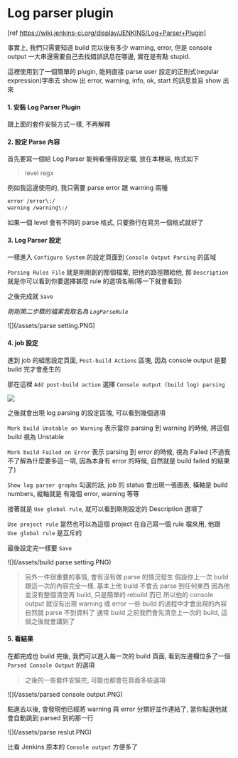 Log parser plugin
====

[ref https://wiki.jenkins-ci.org/display/JENKINS/Log+Parser+Plugin]

事實上, 我們只需要知道 build 完以後有多少 warning, error, 但是 console output 一大串還需要自己去找錯誤訊息在哪邊, 實在是有點 stupid.

這裡使用到了一個簡單的 plugin, 能夠直接 parse user 設定的正則式(regular expression)字串去 show 出 error, warning, info, ok, start 的訊息並且 show 出來

#### 1. 安裝 Log Parser Plugin

跟上面的套件安裝方式一樣, 不再解釋

#### 2. 設定 Parse 內容

首先要寫一個給 Log Parser 能夠看懂得設定檔, 放在本機端, 格式如下

> level regx

例如我這邊使用的, 我只需要 parse error 跟 warning 兩種
```bash
error /error\:/
warning /warning\:/
```

如果一個 level 會有不同的 parse 格式, 只要換行在寫另一個格式就好了

#### 3. Log Parser 設定

一樣進入 ```Configure System``` 的設定頁面到 ```Console Output Parsing``` 的區域

```Parsing Rules File``` 就是剛剛創的那個檔案, 把他的路徑餵給他, 那 ```Description``` 就是你可以看到你要選擇甚麼 rule 的選項名稱(等一下就會看到)

之後完成就 ```Save```

_剛剛第二步驟的檔案我取名為 ```LogParseRule```_

![](/assets/parse setting.PNG)

#### 4. job 設定

進到 job 的組態設定頁面, ```Post-build Actions``` 區塊, 因為 console output 是要 build 完才會產生的

那在這裡 ```Add post-build action``` 選擇 ```Console output (build log) parsing```

![](/assets/postbuildstep.PNG)

之後就會出現 log parsing 的設定區塊, 可以看到幾個選項

```Mark build Unstable on Warning``` 表示當你 parsing 到 warning 的時候, 將這個 build 視為 Unstable

```Mark build Failed on Error``` 表示 parsing 到 error 的時候, 視為 Failed (不過我不了解為什麼要多這一項, 因為本身有 error 的時候, 自然就是 build failed  的結果了)

```Show log parser graphs``` 勾選的話, job 的 status 會出現一張圖表, 橫軸是 build numbers, 縱軸就是 有幾個 error, warning 等等

接著就是 ```Use global rule```, 就可以看到剛剛設定的 Description 選項了

```Use project rule``` 當然也可以為這個 project 在自己寫一個 rule 檔來用, 他跟 ```Use global rule``` 是互斥的

最後設定完一樣要 ```Save```

![](/assets/build parse setting.PNG)

> 另外一件很重要的事情, 會有沒有做 parse 的情況發生
> 假設你上一次 build 跟這一次的內容完全一樣, 基本上他 build 不會去 parse 到任何東西
> 因為他並沒有整個清空再 build, 只是簡單的 rebuild 而已
> 所以他的 console output 就沒有出現 warning 或 error 一些 build 的過程中才會出現的內容
> 自然就 parse 不到資料了
> 通常 build 之前我們會先清空上一次的 build, 這個之後就會講到了

#### 5. 看結果

在都完成也 build 完後, 我們可以進入每一次的 build 頁面, 看到左邊欄位多了一個 ```Parsed Console Output``` 的選項

> 之後的一些套件安裝完, 可能也都會在頁面多些選項

![](/assets/parsed console output.PNG)

點進去以後, 會發現他已經將 warning 與 error 分類好並作連結了, 當你點選他就會自動跳到 parsed 到的那一行

![](/assets/parse reslut.PNG)

比看 Jenkins 原本的 ```Console output``` 方便多了